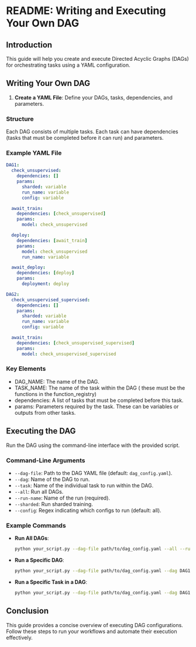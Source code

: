 # README: Writing and Executing Your Own DAG

## Introduction

This guide will help you create and execute Directed Acyclic Graphs (DAGs) for orchestrating tasks using a YAML configuration.

## Writing Your Own DAG

1. **Create a YAML File**: Define your DAGs, tasks, dependencies, and parameters.

### Structure

Each DAG consists of multiple tasks. Each task can have dependencies (tasks that must be completed before it can run) and parameters.

### Example YAML File

```yaml
DAG1:
  check_unsupervised:
    dependencies: []
    params:
      sharded: variable
      run_name: variable
      config: variable

  await_train:
    dependencies: [check_unsupervised]
    params:
      model: check_unsupervised

  deploy:
    dependencies: [await_train]
    params:
      model: check_unsupervised
      run_name: variable

  await_deploy:
    dependencies: [deploy]
    params:
      deployment: deploy

DAG2:
  check_unsupervised_supervised:
    dependencies: []
    params:
      sharded: variable
      run_name: variable
      config: variable

  await_train:
    dependencies: [check_unsupervised_supervised]
    params:
      model: check_unsupervised_supervised
```

### Key Elements
- DAG_NAME: The name of the DAG.
- TASK_NAME: The name of the task within the DAG ( these must be the functions in the function_registry)
- dependencies: A list of tasks that must be completed before this task.
- params: Parameters required by the task. These can be variables or outputs from other tasks.


## Executing the DAG

Run the DAG using the command-line interface with the provided script.

### Command-Line Arguments

- `--dag-file`: Path to the DAG YAML file (default: `dag_config.yaml`).
- `--dag`: Name of the DAG to run.
- `--task`: Name of the individual task to run within the DAG.
- `--all`: Run all DAGs.
- `--run-name`: Name of the run (required).
- `--sharded`: Run sharded training.
- `--config`: Regex indicating which configs to run (default: all).

### Example Commands

- **Run All DAGs**:
  ```sh
  python your_script.py --dag-file path/to/dag_config.yaml --all --run-name your_run_name
  ```

- **Run a Specific DAG**:
  ```sh
  python your_script.py --dag-file path/to/dag_config.yaml --dag DAG1 --run-name your_run_name
  ```

- **Run a Specific Task in a DAG**:
  ```sh
  python your_script.py --dag-file path/to/dag_config.yaml --dag DAG1 --task check_unsupervised --run-name your_run_name
  ```


## Conclusion
This guide provides a concise overview of executing DAG configurations. Follow these steps to run your workflows and automate their execution effectively.